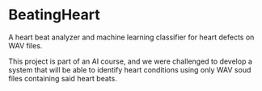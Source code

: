 # BeatingHeart
A heart beat analyzer and machine learning classifier for heart defects on WAV files.

This project is part of an AI course, and we were challenged to develop a system that will be able to identify heart conditions using only WAV soud files containing said heart beats.
